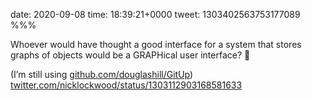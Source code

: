 date: 2020-09-08
time: 18:39:21+0000
tweet: 1303402563753177089
%%%

Whoever would have thought a good interface for a system that stores graphs of objects would be a GRAPHical user interface? 🙂

(I’m still using [github.com/douglashill/GitUp](https://github.com/douglashill/GitUp)) [twitter.com/nicklockwood/status/1303112903168581633](https://twitter.com/nicklockwood/status/1303112903168581633)
